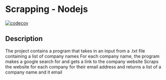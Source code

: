 # Scrapping - Nodejs

[![codecov](https://codecov.io/gh/Lubwama-Emmanuel/scrapper_nodejs_tested/branch/master/graph/badge.svg?token=Kj9HyEUcGZ)](https://codecov.io/gh/Lubwama-Emmanuel/scrapper_nodejs_tested)


## Description

The project contains a program that takes in an input from a .txt file containing a list of company names
For each company name, the program makes a google search for and gets a link to the company website
Scraps the website for each company for their email address and returns a list of a company name and it email